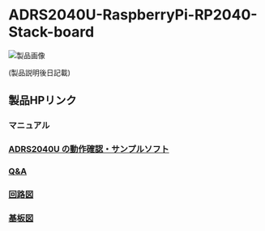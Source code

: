 # ADRS2040U-RaspberryPi-RP2040-Stack-board

![製品画像]()

(製品説明後日記載)


## 製品HPリンク

### マニュアル

### [ADRS2040U の動作確認・サンプルソフト](https://github.com/bit-trade-one/ADRS2040U/tree/master/Sample)  

### [Q&A](FAQ.md)

### [回路図](https://github.com/bit-trade-one/ADRS2040U/tree/master/Schematics)

### [基板図](https://github.com/bit-trade-one/ADRS2040U/tree/master/Dimensions)


